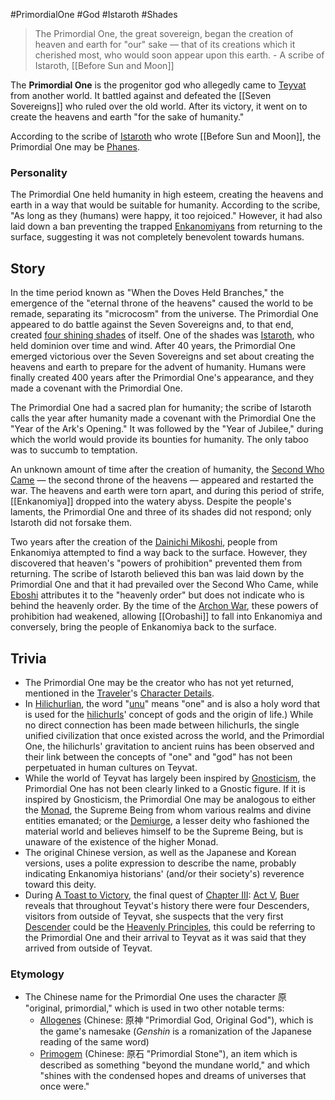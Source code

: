 #PrimordialOne #God #Istaroth #Shades

> The Primordial One, the great sovereign, began the creation of heaven and earth for "our" sake — that of its creations which it cherished most, who would soon appear upon this earth. - A scribe of Istaroth, [[Before Sun and Moon]]

The **Primordial One** is the progenitor god who allegedly came to [Teyvat](https://genshin-impact.fandom.com/wiki/Teyvat "Teyvat") from another world. It battled against and defeated the [[Seven Sovereigns]] who ruled over the old world. After its victory, it went on to create the heavens and earth "for the sake of humanity."

According to the scribe of [Istaroth](https://genshin-impact.fandom.com/wiki/Istaroth "Istaroth") who wrote [[Before Sun and Moon]], the Primordial One may be [Phanes](https://genshin-impact.fandom.com/wiki/Phanes "Phanes").

### Personality

The Primordial One held humanity in high esteem, creating the heavens and earth in a way that would be suitable for humanity. According to the scribe, "As long as they (humans) were happy, it too rejoiced." However, it had also laid down a ban preventing the trapped [Enkanomiyans](https://genshin-impact.fandom.com/wiki/Enkanomiya "Enkanomiya") from returning to the surface, suggesting it was not completely benevolent towards humans.

## Story

In the time period known as "When the Doves Held Branches," the emergence of the "eternal throne of the heavens" caused the world to be remade, separating its "microcosm" from the universe. The Primordial One appeared to do battle against the Seven Sovereigns and, to that end, created [four shining shades](https://genshin-impact.fandom.com/wiki/Four_Shades "Four Shades") of itself. One of the shades was [Istaroth](https://genshin-impact.fandom.com/wiki/Istaroth "Istaroth"), who held dominion over time and wind. After 40 years, the Primordial One emerged victorious over the Seven Sovereigns and set about creating the heavens and earth to prepare for the advent of humanity. Humans were finally created 400 years after the Primordial One's appearance, and they made a covenant with the Primordial One.

The Primordial One had a sacred plan for humanity; the scribe of Istaroth calls the year after humanity made a covenant with the Primordial One the "Year of the Ark's Opening." It was followed by the "Year of Jubilee," during which the world would provide its bounties for humanity. The only taboo was to succumb to temptation.

An unknown amount of time after the creation of humanity, the [Second Who Came](https://genshin-impact.fandom.com/wiki/Second_Who_Came "Second Who Came") — the second throne of the heavens — appeared and restarted the war. The heavens and earth were torn apart, and during this period of strife, [[Enkanomiya]] dropped into the watery abyss. Despite the people's laments, the Primordial One and three of its shades did not respond; only Istaroth did not forsake them.

Two years after the creation of the [Dainichi Mikoshi](https://genshin-impact.fandom.com/wiki/Dainichi_Mikoshi "Dainichi Mikoshi"), people from Enkanomiya attempted to find a way back to the surface. However, they discovered that heaven's "powers of prohibition" prevented them from returning. The scribe of Istaroth believed this ban was laid down by the Primordial One and that it had prevailed over the Second Who Came, while [Eboshi](https://genshin-impact.fandom.com/wiki/Eboshi "Eboshi") attributes it to the "heavenly order" but does not indicate who is behind the heavenly order. By the time of the [Archon War](https://genshin-impact.fandom.com/wiki/Archon_War "Archon War"), these powers of prohibition had weakened, allowing [[Orobashi]] to fall into Enkanomiya and conversely, bring the people of Enkanomiya back to the surface.

## Trivia

-   The Primordial One may be the creator who has not yet returned, mentioned in the [Traveler](https://genshin-impact.fandom.com/wiki/Traveler "Traveler")'s [Character Details](https://genshin-impact.fandom.com/wiki/Traveler/Lore#Character_Details "Traveler/Lore").
-   In [Hilichurlian](https://genshin-impact.fandom.com/wiki/Hilichurlian "Hilichurlian"), the word "[unu](https://genshin-impact.fandom.com/wiki/Unu "Unu")" means "one" and is also a holy word that is used for the [hilichurls](https://genshin-impact.fandom.com/wiki/Hilichurls "Hilichurls")' concept of gods and the origin of life.) While no direct connection has been made between hilichurls, the single unified civilization that once existed across the world, and the Primordial One, the hilichurls' gravitation to ancient ruins has been observed and their link between the concepts of "one" and "god" has not been perpetuated in human cultures on Teyvat.
-   While the world of Teyvat has largely been inspired by [Gnosticism](http://en.wikipedia.org/wiki/Gnosticism "wikipedia:Gnosticism"), the Primordial One has not been clearly linked to a Gnostic figure. If it is inspired by Gnosticism, the Primordial One may be analogous to either the [Monad](http://en.wikipedia.org/wiki/Monad_(Gnosticism) "wikipedia:Monad (Gnosticism)"), the Supreme Being from whom various realms and divine entities emanated; or the [Demiurge](http://en.wikipedia.org/wiki/Demiurge "wikipedia:Demiurge"), a lesser deity who fashioned the material world and believes himself to be the Supreme Being, but is unaware of the existence of the higher Monad.
-   The original Chinese version, as well as the Japanese and Korean versions, uses a polite expression to describe the name, probably indicating Enkanomiya historians' (and/or their society's) reverence toward this deity.
-   During [A Toast to Victory](https://genshin-impact.fandom.com/wiki/A_Toast_to_Victory "A Toast to Victory"), the final quest of [Chapter III](https://genshin-impact.fandom.com/wiki/Chapter_III "Chapter III"): [Act V](https://genshin-impact.fandom.com/wiki/Akasha_Pulses,_the_Kalpa_Flame_Rises "Akasha Pulses, the Kalpa Flame Rises"), [Buer](https://genshin-impact.fandom.com/wiki/Lesser_Lord_Kusanali "Lesser Lord Kusanali") reveals that throughout Teyvat's history there were four Descenders, visitors from outside of Teyvat, she suspects that the very first [Descender](https://genshin-impact.fandom.com/wiki/Descender "Descender") could be the [Heavenly Principles](https://genshin-impact.fandom.com/wiki/Celestia "Celestia"), this could be referring to the Primordial One and their arrival to Teyvat as it was said that they arrived from outside of Teyvat.

### Etymology

-   The Chinese name for the Primordial One uses the character 原 "original, primordial," which is used in two other notable terms:
    -   [Allogenes](https://genshin-impact.fandom.com/wiki/Allogenes "Allogenes") (Chinese: 原神 "Primordial God, Original God"), which is the game's namesake (_Genshin_ is a romanization of the Japanese reading of the same word)
    -   [Primogem](https://genshin-impact.fandom.com/wiki/Primogem "Primogem") (Chinese: 原石 "Primordial Stone"), an item which is described as something "beyond the mundane world," and which "shines with the condensed hopes and dreams of universes that once were."